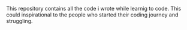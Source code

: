This repository contains all the code i wrote while learnig to code.
This could inspirational to the people who started their coding journey and struggling.
